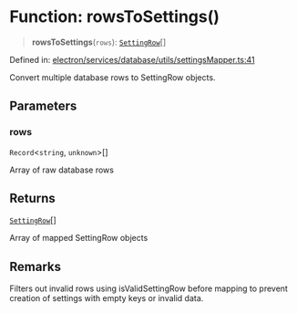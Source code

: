 # Function: rowsToSettings()

> **rowsToSettings**(`rows`): [`SettingRow`](../interfaces/SettingRow.md)[]

Defined in: [electron/services/database/utils/settingsMapper.ts:41](https://github.com/Nick2bad4u/Uptime-Watcher/blob/3cce0c3b352c8390536ca3c7399ece50a05faf18/electron/services/database/utils/settingsMapper.ts#L41)

Convert multiple database rows to SettingRow objects.

## Parameters

### rows

`Record`\<`string`, `unknown`\>[]

Array of raw database rows

## Returns

[`SettingRow`](../interfaces/SettingRow.md)[]

Array of mapped SettingRow objects

## Remarks

Filters out invalid rows using isValidSettingRow before mapping to prevent
creation of settings with empty keys or invalid data.
